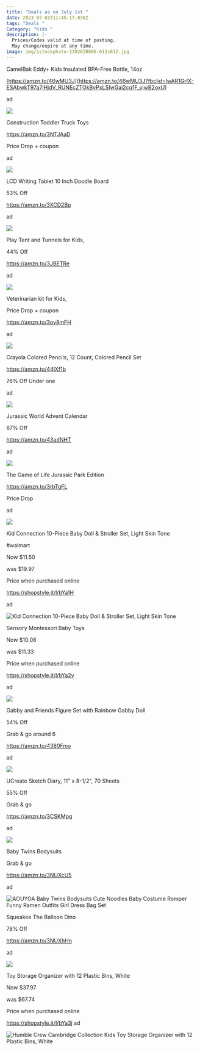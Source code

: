 ```yaml
---
title: "Deals as on July 1st "
date: 2023-07-01T11:45:17.030Z
tags: "Deals "
Category: "Kids "
description: |-
  Prices/Codes valid at time of posting.
  May change/expire at any time.
image: img/istockphoto-1302638806-612x612.jpg
---
```

<!--StartFragment-->

CamelBak Eddy+ Kids Insulated BPA-Free Bottle, 14oz

[https://amzn.to/46wMU3J](https://amzn.to/46wMU3J?fbclid=IwAR1GrIX-ESAbwkT97a7lHjdV_RUNEcZTOkBvPxLSIwGai2cq1F_viwB2oxU)

ad

<!--StartFragment-->

![](https://m.media-amazon.com/images/I/716Qn8bLWIL._AC_SL1500_.jpg)

<!--StartFragment-->

Construction Toddler Truck Toys

https://amzn.to/3NTJAaD

Price Drop + coupon

ad

![](https://m.media-amazon.com/images/I/81wGTcs9kIL._AC_SL1500_.jpg)



LCD Writing Tablet 10 Inch Doodle Board

53% Off

https://amzn.to/3XCD2Bp

ad

![](https://m.media-amazon.com/images/I/71X3wfGCVbL._AC_SL1500_.jpg)

<!--StartFragment-->

Play Tent and Tunnels for Kids,

44% Off

https://amzn.to/3JBETRe

ad

![](https://m.media-amazon.com/images/I/81H5-mZiIQL._AC_SL1500_.jpg)

<!--StartFragment-->

Veterinarian kit for Kids,

Price Drop + coupon

https://amzn.to/3pv8mFH

ad

![](https://m.media-amazon.com/images/I/81RagJCV6BL._AC_SL1500_.jpg)

<!--StartFragment-->

Crayola Colored Pencils, 12 Count, Colored Pencil Set

https://amzn.to/44lXf1b

76% Off Under one

ad

![](https://m.media-amazon.com/images/I/811-2vSH2RL._AC_SL1500_.jpg)

<!--StartFragment-->

Jurassic World Advent Calendar

67% Off

https://amzn.to/43adNHT

ad

![](https://m.media-amazon.com/images/I/71BrrGs9gUL._AC_SL1500_.jpg)

<!--StartFragment-->

The Game of Life Jurassic Park Edition

https://amzn.to/3rbTgFL

Price Drop

ad

![](https://m.media-amazon.com/images/I/91ngwDu4vVL._AC_SL1500_.jpg)

Kid Connection 10-Piece Baby Doll & Stroller Set, Light Skin Tone

\#walmart

Now $11.50

was $19.97

Price when purchased online

https://shopstyle.it/l/bYa1H

ad

![Kid Connection 10-Piece Baby Doll & Stroller Set, Light Skin Tone](https://i5.walmartimages.com/asr/9fb0592e-b59d-4afc-ba3b-b3d77fa8eed4.ec30e50faa509b2ae8678785775e3752.jpeg?odnHeight=2000&odnWidth=2000&odnBg=FFFFFF)

<!--StartFragment-->

Sensory Montessori Baby Toys

Now $10.08

was $11.33

Price when purchased online

https://shopstyle.it/l/bYa2v

ad

![](https://img.shopstyle-cdn.com/sim/bb/f7/bbf79ddad3e34dd6f1d38906ee663dd6_best/sensory-montessori-baby-toys-6-to-12-months-toddler-learning-travel-toys-for-1-2-year-old-boy-girl-birthday-gifts-soft-pull-string-fidget-bath-toys-for-9-10-18-months-infant-newborn.jpg)

<!--StartFragment-->

Gabby and Friends Figure Set with Rainbow Gabby Doll

54% Off

Grab & go around 6

https://amzn.to/4380Fmo

ad

![](https://m.media-amazon.com/images/I/61nCH1SN4tL._AC_SL1500_.jpg)

<!--StartFragment-->

UCreate Sketch Diary, 11" x 8-1/2", 70 Sheets

55% Off

Grab & go

https://amzn.to/3CSKMpq

ad

![](https://m.media-amazon.com/images/I/810YMX7VqPL._AC_SL1500_.jpg)

<!--StartFragment-->

Baby Twins Bodysuits

Grab & go

https://amzn.to/3NUXcU5

ad

![AOUYOA Baby Twins Bodysuits Cute Noodles Baby Costume Romper Funny Ramen Outfits Girl Dress Bag Set](https://m.media-amazon.com/images/I/71fB1wzvvgL._AC_UX679_.jpg)

<!--StartFragment-->

Squeakee The Balloon Dino

78% Off

https://amzn.to/3NUXhHn

ad

![](https://m.media-amazon.com/images/I/61mLfz3JeqL._AC_SL1500_.jpg)

<!--StartFragment-->

Toy Storage Organizer with 12 Plastic Bins, White

Now $37.97

was $67.74

Price when purchased online

https://shopstyle.it/l/bYa3j ad

<!--EndFragment-->

![Humble Crew Cambridge Collection Kids Toy Storage Organizer with 12 Plastic Bins, White](https://i5.walmartimages.com/asr/afba63d2-1091-4323-89c8-74cad6c00669_2.20bff880a1a7fca81a5287609c3e56d6.jpeg?odnHeight=2000&odnWidth=2000&odnBg=FFFFFF)

<!--EndFragment-->